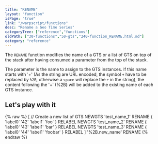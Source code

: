 ```yaml
---
title: "RENAME"
layout: "function"
isPage: "true"
link: "/warpscript/functions"
desc: "Rename a Geo Time Series"
categoryTree: ["reference","functions"]
oldPath: ["30-functions","50-gts","240-function_RENAME.html.md"]
category: "reference"
---
```

 

The `RENAME` function  modifies the name of a GTS or a list of GTS on top of the stack after having consumed a parameter from the top of the stack.

The parameter is the name to assign to the GTS instances. If this name starts with '+' (As the string are URL encoded, the symbol `+` have to be replaced by `%2B`, otherwise a `space` will replace the `+` in the string), the content following the '+' (%2B) will be added to the existing name of each GTS instance.

## Let's play with it ##

{% raw %}
<warp10-warpscript-widget backend="{{backend}}"  exec-endpoint="{{execEndpoint}}">[
  // Create a new list of GTS 
  NEWGTS 
  'test_name_1' RENAME
  { 'label0' '42' 'label1' 'foo' } RELABEL
  NEWGTS 
  'test_name_2' RENAME
  { 'label0' '43' 'label1' 'bar' } RELABEL
  NEWGTS 
  'test_name_3' RENAME
  { 'label0' '44' 'label1' 'foobar' } RELABEL 
]
'%2B.new_name' RENAME
</warp10-warpscript-widget>
{% endraw %}
